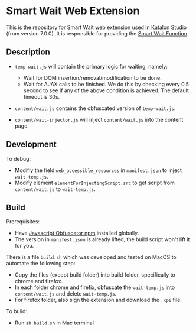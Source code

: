 # Smart Wait Web Extension

This is the repository for Smart Wait web extension used in Katalon Studio (from version 7.0.0). It is responsible for providing the [Smart Wait Function](https://docs.katalon.com/katalon-studio/docs/webui-smartwait.html).

## Description

* ```temp-wait.js``` will contain the primary logic for waiting, namely:
  * Wait for DOM insertion/removal/modification to be done.
  * Wait for AJAX calls to be finished.
We do this by checking every 0.5 second to see if any of the above condition is achieved. The default timeout is 30s.

* ```content/wait.js``` contains the obfuscated version of ```temp-wait.js```.
* ```content/wait-injector.js``` will inject ```content/wait.js``` into the content page.

## Development

To debug:
* Modifiy the field ```web_accessible_resources```  in ```manifest.json``` to inject ```wait-temp.js```.
* Modify element ```elementForInjectingScript.src``` to get script from ```content/wait.js``` to ```wait-temp.js```.

## Build

Prerequisites:
* Have [Javascript Obfuscator npm](https://www.npmjs.com/package/javascript-obfuscator) installed globally.
* The version in ```manifest.json``` is already lifted, the build script won't lift it for you.

There is a file ```build.sh``` which was developed and tested on MacOS to automate the following step:
* Copy the files (except build folder) into build folder, specifically to chrome and firefox.
* In each folder chrome and firefix, obfuscate the ```wait-temp.js``` into ```content/wait.js``` and delete ```wait-temp.js```.
* For firefox folder, also sign the extension and download the ```.xpi``` file.

To build:
* Run ```sh build.sh``` in Mac terminal
